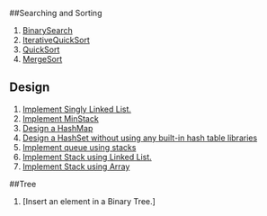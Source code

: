 
##Searching and Sorting
1. [BinarySearch](/src/com/ds/rani/algo/BinarySearch.java)
2. [IterativeQuickSort](/src/com/ds/rani/algo/IterativeQuickSort.java)
3. [QuickSort](/src/com/ds/rani/algo/QuickSort.java)
4. [MergeSort](/src/com/ds/rani/algo/MergeSort.java)

## Design
1. [Implement Singly Linked List.](/src/com/ds/rani/design/LinkedList.java)
2. [Implement MinStack](/src/com/ds/rani/design/MinStack.java)
3. [Design a HashMap](/src/com/ds/rani/design/MyHashMap.java)
4. [Design a HashSet without using any built-in hash table libraries](/src/com/ds/rani/design/MyHashSet.java)
5. [Implement queue using stacks](/src/com/ds/rani/design/MyQueue.java)
6. [Implement Stack using Linked List.](/src/com/ds/rani/design/StackAsLinkedList.java)
7. [Implement Stack using Array](/src/com/ds/rani/design/StackUsingArray.java)

##Tree
1. [Insert an element in a Binary Tree.]
